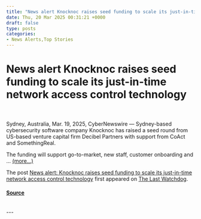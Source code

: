 ```yaml
---
title: "News alert Knocknoc raises seed funding to scale its just-in-time network access control technology"
date: Thu, 20 Mar 2025 00:31:21 +0000
draft: false
type: posts
categories: 
- News Alerts,Top Stories
---
```

# News alert Knocknoc raises seed funding to scale its just-in-time network access control technology

<br/>

<br/>
Sydney, Australia, Mar. 19, 2025, CyberNewswire — Sydney-based cybersecurity software company Knocknoc has raised a seed round from US-based venture capital firm Decibel Partners with support from CoAct and SomethingReal.

The funding will support go-to-market, new staff, customer onboarding and … [(more…)](https://www.lastwatchdog.com/news-alert-knocknoc-raises-seed-funding-to-scale-its-just-in-time-network-access-control-technology/)

The post [News alert: Knocknoc raises seed funding to scale its just-in-time network access control technology](https://www.lastwatchdog.com/news-alert-knocknoc-raises-seed-funding-to-scale-its-just-in-time-network-access-control-technology/) first appeared on [The Last Watchdog](https://www.lastwatchdog.com).

#### [Source](https://www.lastwatchdog.com/news-alert-knocknoc-raises-seed-funding-to-scale-its-just-in-time-network-access-control-technology/)

<br/>
---
